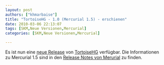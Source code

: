 ```yaml
---
layout: post
authors: ["khmarbaise"]
title: "TortoiseHG - 1.0 (Mercurial 1.5) - erschienen"
date: 2010-03-06 22:13:07
tags: [SKM,Neue Versionen,Mercurial]
categories: [SKM,Neue Versionen,Mercurial]

---
```

Es ist nun eine <a href="http://bitbucket.org/tortoisehg/stable/wiki/ReleaseNotes#tortoisehg-10">neue Release</a> von 
<a href="http://tortoisehg.bitbucket.org/">TortoiseHG</a> verfügbar. Die Informationen zu Mercurial 1.5 sind in den 
<a href="http://mercurial.selenic.com/wiki/WhatsNew#A1.5_-_2010-03-06">Release Notes von Merurial</a> zu finden.
